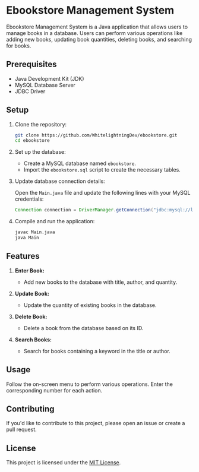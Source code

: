 # Ebookstore Management System

Ebookstore Management System is a Java application that allows users to manage books in a database. Users can perform various operations like adding new books, updating book quantities, deleting books, and searching for books.

## Prerequisites

- Java Development Kit (JDK)
- MySQL Database Server
- JDBC Driver

## Setup

1. Clone the repository:

    ```bash
    git clone https://github.com/WhitelightningDev/ebookstore.git
    cd ebookstore
    ```

2. Set up the database:

    - Create a MySQL database named `ebookstore`.
    - Import the `ebookstore.sql` script to create the necessary tables.

3. Update database connection details:

    Open the `Main.java` file and update the following lines with your MySQL credentials:

    ```java
    Connection connection = DriverManager.getConnection("jdbc:mysql://localhost:3306/ebookstore?useSSL=false", "root", "YourPassword");
    ```

4. Compile and run the application:

    ```bash
    javac Main.java
    java Main
    ```

## Features

1. **Enter Book:**
    - Add new books to the database with title, author, and quantity.

2. **Update Book:**
    - Update the quantity of existing books in the database.

3. **Delete Book:**
    - Delete a book from the database based on its ID.

4. **Search Books:**
    - Search for books containing a keyword in the title or author.

## Usage

Follow the on-screen menu to perform various operations. Enter the corresponding number for each action.

## Contributing

If you'd like to contribute to this project, please open an issue or create a pull request.

## License

This project is licensed under the [MIT License](LICENSE).

